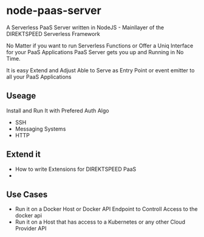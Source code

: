 # node-paas-server
A Serverless PaaS Server written in NodeJS - Mainllayer of the DIREKTSPEED Serverless Framework

No Matter if you want to run Serverless Functions or Offer a Uniq Interface for your PaaS Applications PaaS Server gets you up and Running in No Time.

It is easy Extend and Adjust Able to Serve as Entry Point or event emitter to all your PaaS Applications 

## Useage 
Install and Run It with Prefered Auth Algo
- SSH
- Messaging Systems
- HTTP

## Extend it

- How to write Extensions for DIREKTSPEED PaaS
- 


## Use Cases
- Run it on a Docker Host or Docker API Endpoint to Controll Access to the docker api
- Run it on a Host that has access to a Kubernetes or any other Cloud Provider API
